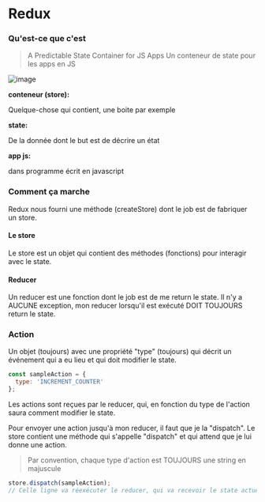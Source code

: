 # Redux

### Qu'est-ce que c'est

> A Predictable State Container for JS Apps
> Un conteneur de state pour les apps en JS


![image](https://user-images.githubusercontent.com/104289891/192323129-dfa6641e-8e68-4a5f-8528-5d67009e5147.png)


**conteneur (store):**

Quelque-chose qui contient, une boite par exemple

**state:**

De la donnée dont le but est de décrire un état

**app js:**

dans programme écrit en javascript

### Comment ça marche 

Redux nous fourni une méthode (createStore) dont le job est de fabriquer un store. 

#### Le store

Le store est un objet qui contient des méthodes (fonctions) pour interagir avec le state.

#### Reducer

Un reducer est une fonction dont le job est de me return le state. Il n'y a AUCUNE exception, mon reducer lorsqu'il est exécuté DOIT TOUJOURS return le state.  

### Action

Un objet (toujours) avec une propriété "type" (toujours) qui décrit un événement qui a eu lieu et qui doit modifier le state. 

```javascript
const sampleAction = {
  type: 'INCREMENT_COUNTER'
};
```

Les actions sont reçues par le reducer, qui, en fonction du type de l'action saura comment modifier le state.


Pour envoyer une action jusqu'à mon reducer, il faut que je la "dispatch". Le store contient une méthode qui s'appelle "dispatch" et qui attend que je lui donne une action.

> Par convention, chaque type d'action est TOUJOURS une string en majuscule

```javascript
store.dispatch(sampleAction);
// Celle ligne va réexécuter le reducer, qui va recevoir le state actuel, ainsi que l'action que je viens de lui donner, et va me retourner un nouveau state.

```

